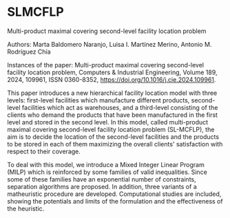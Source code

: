 # SLMCFLP
Multi-product maximal covering second-level facility location problem

Authors: Marta Baldomero Naranjo, Luisa I. Martínez Merino, Antonio M. Rodríguez Chía 

Instances of the paper: Multi-product maximal covering second-level facility location problem, Computers & Industrial Engineering, Volume 189, 2024, 109961, ISSN 0360-8352, https://doi.org/10.1016/j.cie.2024.109961.
 
This paper introduces a new hierarchical facility location model with three levels: first-level facilities which manufacture different products, second-level facilities which act as warehouses, and a third-level consisting of the clients who demand the products that have been manufactured in the first level and stored in the second level. In this model, called multi-product maximal covering second-level facility location problem (SL-MCFLP),  the aim is to decide the location of the second-level facilities and the products to be stored in each of them maximizing the overall clients' satisfaction with respect to their coverage.

To deal with this model, we introduce a Mixed Integer Linear Program (MILP) which is reinforced by some families of valid inequalities. Since some of these families have an exponential number of constraints, separation algorithms are proposed. In addition, three variants of a matheuristic procedure are developed. Computational studies are included, showing the potentials and limits of the formulation and the effectiveness of the heuristic.
